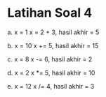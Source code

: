 # Latihan Soal 4

a.	x = 1
x = 2 + 3, hasil akhir = 5

b.	x = 10
x += 5, hasil akhir = 15

c.	x = 8
x -= 6, hasil akhir = 2

d.	x = 2
x *= 5, hasil akhir = 10

e.	x = 12
x /= 4, hasil akhir = 3

